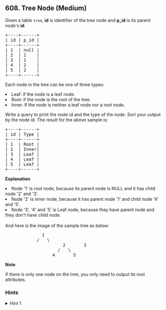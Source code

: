 <!--|This file generated by command(leetcode description); DO NOT EDIT.    |-->
<!--+----------------------------------------------------------------------+-->
<!--|@author    Openset <openset.wang@gmail.com>                           |-->
<!--|@link      https://github.com/openset                                 |-->
<!--|@home      https://github.com/openset/leetcode                        |-->
<!--+----------------------------------------------------------------------+-->

## 608. Tree Node (Medium)

<p>
Given a table <code>tree</code>, <b>id</b> is identifier of the tree node and <b>p_id</b> is its parent node's <b>id</b>.
</p>
 
<pre>
+----+------+
| id | p_id |
+----+------+
| 1  | null |
| 2  | 1    |
| 3  | 1    |
| 4  | 2    |
| 5  | 2    |
+----+------+
</pre>
 
Each node in the tree can be one of three types:</br>
<li>Leaf: if the node is a leaf node.</li>
<li>Root: if the node is the root of the tree.</li>
<li>Inner: If the node is neither a leaf node nor a root node.</li></p>
 
Write a query to print the node id and the type of the node. Sort your output by the node id. The result for the above sample is:</p>
 
<pre>
+----+------+
| id | Type |
+----+------+
| 1  | Root |
| 2  | Inner|
| 3  | Leaf |
| 4  | Leaf |
| 5  | Leaf |
+----+------+
</pre>
</p>
 
<p>
<b>Explanation</b>
</p>
<p>
<li>Node '1' is root node, because its parent node is NULL and it has child node '2' and '3'.</li>
<li>Node '2' is inner node, because it has parent node '1' and child node '4' and '5'.</li>
<li>Node '3', '4' and '5' is Leaf node, because they have parent node and they don't have child node.</li>
</br>
And here is the image of the sample tree as below:
</p>
<pre>
			  1
			/   \
                      2       3
                    /   \
                  4       5
</pre>

<p>
<b>Note</b>
</p>
<p>
If there is only one node on the tree, you only need to output its root attributes.
</p>

### Hints
<details>
<summary>Hint 1</summary>
You can judge the node type by querying whether the node's id shows up in p_id column and whether the node's p_id is null.
</details>
